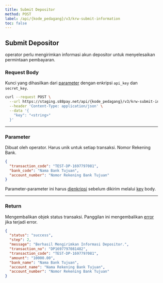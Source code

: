 ```yaml
---
title: Submit Depositor
method: POST
label: /api/{kode_pedagang}/v3/krw-submit-information
toc: false
---
```


<x-row>
<x-col class="md:max-w-lg">

## Submit Depositor

operator perlu mengirimkan informasi akun depositor untuk menyelesaikan permintaan pembayaran.

### Request Body

<x-properties>
  <x-property name="key" type="string" required>
  
  Kunci yang dihasilkan dari [parameter](#parameters) dengan enkripsi `api_key` dan `secret_key`.
  </x-property>
</x-properties>


</x-col>
<x-col sticky>

```bash title="cURL"
curl --request POST \
  --url https://staging.s88pay.net/api/{kode_pedagang}/v3/krw-submit-information \
  --header 'Content-Type: application/json' \
  --data '{
    "key": "<string>"
  }'
```

</x-col>
</x-row>

---

<x-row>
<x-col class="md:max-w-lg">

### Parameter

<x-properties>
  <x-property name="transaction_code" type="string" required>
    Dibuat oleh operator. Harus unik untuk setiap transaksi.
  </x-property>
  <x-property name="bank_code" type="string" required></x-property>
  <x-property name="account_number" type="string" required>
    Nomor Rekening Bank.
  </x-property>
</x-properties>

</x-col>
<x-col sticky>

```json title="Objek Parameter"
{
  "transaction_code": "TEST-DP-1697797081",
  "bank_code": "Nama Bank Tujuan",
  "account_number": "Nomor Rekening Bank Tujuan"
}
```

Parameter-parameter ini harus [dienkripsi](/api/authentication) sebelum dikirim melalui [key](#request-body) body.

</x-col>
</x-row>

---

<x-row>
<x-col class="lg:max-w-md">

### Return

Mengembalikan objek status transaksi. Panggilan ini mengembalikan [error](/api/errors) jika terjadi error.

</x-col>
<x-col sticky>

```json title="Respons"
{
  "status": "success",
  "step": 2,
  "message": "Berhasil Mengirimkan Informasi Depositor.",
  "transaction_no": "DP1697797081482",
  "transaction_code": "TEST-DP-1697797081",
  "amount": "10000.00",
  "bank_name": "Nama Bank Tujuan",
  "account_name": "Nama Rekening Bank Tujuan",
  "account_number": "Nomor Rekening Bank Tujuan"
}
```

</x-col>
</x-row>